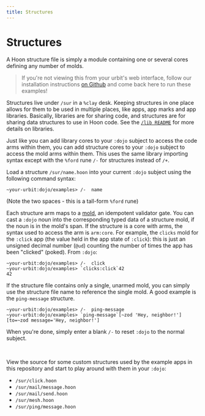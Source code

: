```yaml
---
title: Structures
---
```


# Structures

A Hoon structure file is simply a module containing one or several cores defining any number of molds.

> If you're not viewing this from your urbit's web interface, follow our installation instructions [on Github](https://github.com/urbit/examples) and come back here to run these examples!

Structures live under `/sur` in a `%clay` desk. Keeping structures in one place allows for them to be used in multiple places, like apps, app marks and app libraries. Basically, libraries are for sharing code, and structures are for sharing data structures to use in Hoon code. See the [`/lib README`](/~~/readme/lib) for more details on libraries.

Just like you can add library cores to your `:dojo` subject to access the code arms within them, you can add structure cores to your `:dojo` subject to access the mold arms within them. This uses the same library importing syntax except with the `%ford` rune `/-` for structures instead of `/+`.

Load a structure `/sur/name.hoon` into your current `:dojo` subject using the following command syntax:

    ~your-urbit:dojo/examples> /-  name

(Note the two spaces - this is a tall-form `%ford` rune)

Each structure arm maps to a [mold](https://urbit.org/~~/docs/hoon/basic/), an idempotent validator gate. You can cast a `:dojo` noun into the corresponding typed data of a structure mold, if the noun is in the mold's span. If the structure is a core with arms, the syntax used to access the arm is `arm:core`. For example, the `clicks` mold for the `:click` app (the value held in the app state of `:click`): this is just an unsigned decimal number (`@ud`) counting the number of times the app has been "clicked" (poked). From `:dojo`:

    ~your-urbit:dojo/examples> /-  click
    ~your-urbit:dojo/examples> `clicks:click`42
    42

If the structure file contains only a single, unarmed mold, you can simply use the structure file name to reference the single mold. A good example is the `ping-message` structure.

    ~your-urbit:dojo/examples> /-  ping-message
    ~your-urbit:dojo/examples> `ping-message`[~zod 'Hey, neighbor!']
    [to=~zod message='Hey, neighbor!']

When you're done, simply enter a blank `/-` to reset `:dojo` to the normal
subject.

<br />

View the source for some custom structures used by the example apps in this repository and start to play around with them in your `:dojo`:

* `/sur/click.hoon`
* `/sur/mail/message.hoon`
* `/sur/mail/send.hoon`
* `/sur/mesh.hoon`
* `/sur/ping/message.hoon`
